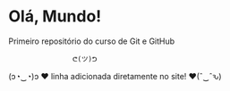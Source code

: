 # Olá, Mundo!
Primeiro repositório do curso de Git e GitHub

                    ᕦ(ツ)ᕤ
(ɔ◔‿◔)ɔ ♥  linha adicionada diretamente no site! ♥(ˆ‿ˆԅ)
